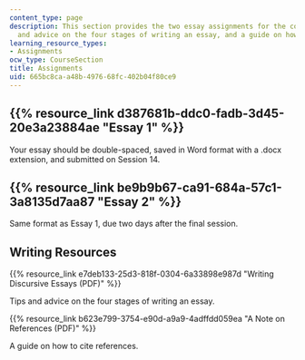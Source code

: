 ```yaml
---
content_type: page
description: This section provides the two essay assignments for the course, tips
  and advice on the four stages of writing an essay, and a guide on how to cite references.
learning_resource_types:
- Assignments
ocw_type: CourseSection
title: Assignments
uid: 665bc8ca-a48b-4976-68fc-402b04f80ce9
---
```


{{% resource_link d387681b-ddc0-fadb-3d45-20e3a23884ae "Essay 1" %}}
----------------------------------------------------

Your essay should be double-spaced, saved in Word format with a .docx extension, and submitted on Session 14.

{{% resource_link be9b9b67-ca91-684a-57c1-3a8135d7aa87 "Essay 2" %}}
----------------------------------------------------

Same format as Essay 1, due two days after the final session.

Writing Resources
-----------------

{{% resource_link e7deb133-25d3-818f-0304-6a33898e987d "Writing Discursive Essays (PDF)" %}}

Tips and advice on the four stages of writing an essay.

{{% resource_link b623e799-3754-e90d-a9a9-4adffdd059ea "A Note on References (PDF)" %}}

A guide on how to cite references.